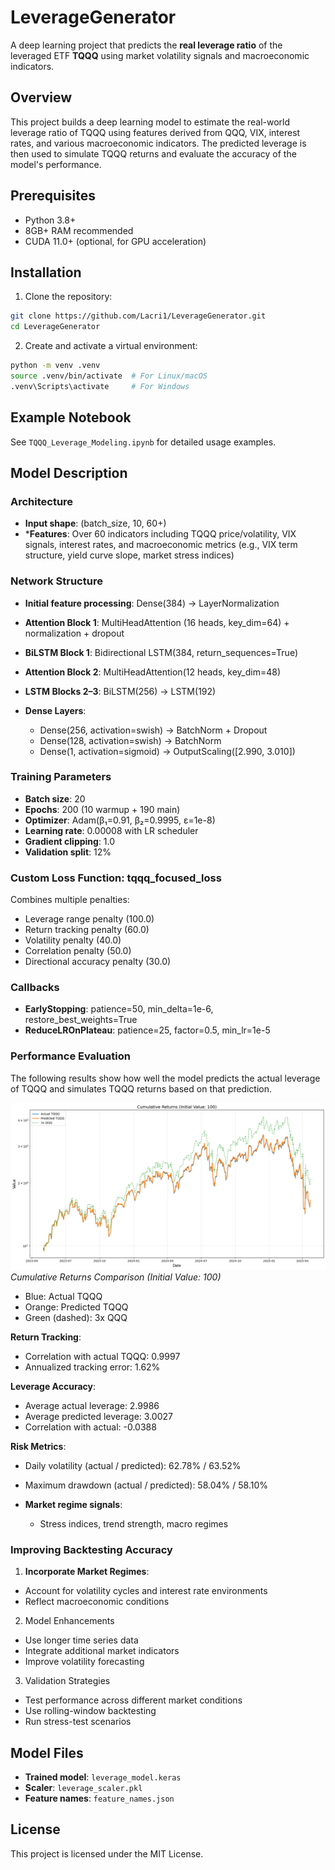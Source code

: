 # LeverageGenerator

A deep learning project that predicts the **real leverage ratio** of the leveraged ETF **TQQQ** using market volatility signals and macroeconomic indicators.

## Overview

This project builds a deep learning model to estimate the real-world leverage ratio of TQQQ using features derived from QQQ, VIX, interest rates, and various macroeconomic indicators. The predicted leverage is then used to simulate TQQQ returns and evaluate the accuracy of the model's performance.

## Prerequisites

- Python 3.8+
- 8GB+ RAM recommended
- CUDA 11.0+ (optional, for GPU acceleration)

## Installation

1. Clone the repository:
```bash
git clone https://github.com/Lacri1/LeverageGenerator.git
cd LeverageGenerator
```

2. Create and activate a virtual environment:
```bash
python -m venv .venv
source .venv/bin/activate  # For Linux/macOS
.venv\Scripts\activate     # For Windows
```


## Example Notebook
See `TQQQ_Leverage_Modeling.ipynb` for detailed usage examples.

## Model Description

### Architecture

- **Input shape**: (batch_size, 10, 60+)
- ***Features**: Over 60 indicators including TQQQ price/volatility, VIX signals, interest rates, and macroeconomic metrics (e.g., VIX term structure, yield curve slope, market stress indices)
  
### Network Structure

- **Initial feature processing**: Dense(384) → LayerNormalization

- **Attention Block 1**: MultiHeadAttention (16 heads, key_dim=64) + normalization + dropout

- **BiLSTM Block 1**: Bidirectional LSTM(384, return_sequences=True)

- **Attention Block 2**: MultiHeadAttention(12 heads, key_dim=48)

- **LSTM Blocks 2–3**: BiLSTM(256) → LSTM(192)

- **Dense Layers**:
  - Dense(256, activation=swish) → BatchNorm + Dropout
  - Dense(128, activation=swish) → BatchNorm
  - Dense(1, activation=sigmoid) → OutputScaling([2.990, 3.010])

### Training Parameters

- **Batch size**: 20
- **Epochs**: 200 (10 warmup + 190 main)
- **Optimizer**: Adam(β₁=0.91, β₂=0.9995, ε=1e-8)
- **Learning rate**: 0.00008 with LR scheduler
- **Gradient clipping**: 1.0
- **Validation split**: 12%

### Custom Loss Function: tqqq_focused_loss

Combines multiple penalties:
- Leverage range penalty (100.0)
- Return tracking penalty (60.0)
- Volatility penalty (40.0)
- Correlation penalty (50.0)
- Directional accuracy penalty (30.0)

### Callbacks

- **EarlyStopping**: patience=50, min_delta=1e-6, restore_best_weights=True
- **ReduceLROnPlateau**: patience=25, factor=0.5, min_lr=1e-5

### Performance Evaluation

The following results show how well the model predicts the actual leverage of TQQQ and simulates TQQQ returns based on that prediction.

![Cumulative Returns](assets/cumulative_returns.png)
*Cumulative Returns Comparison (Initial Value: 100)*
- Blue: Actual TQQQ
- Orange: Predicted TQQQ
- Green (dashed): 3x QQQ

**Return Tracking**:
  - Correlation with actual TQQQ: 0.9997
  - Annualized tracking error: 1.62%
    
  **Leverage Accuracy**:
  - Average actual leverage: 2.9986
  - Average predicted leverage: 3.0027
  - Correlation with actual: -0.0388   

  **Risk Metrics**:
  - Daily volatility (actual / predicted): 62.78% / 63.52%
  - Maximum drawdown (actual / predicted): 58.04% / 58.10%

- **Market regime signals**:
  - Stress indices, trend strength, macro regimes

### Improving Backtesting Accuracy

1. **Incorporate Market Regimes**:
- Account for volatility cycles and interest rate environments
- Reflect macroeconomic conditions

2. Model Enhancements
- Use longer time series data
- Integrate additional market indicators
- Improve volatility forecasting

3. Validation Strategies
- Test performance across different market conditions
- Use rolling-window backtesting
- Run stress-test scenarios

## Model Files
- **Trained model**: `leverage_model.keras`
- **Scaler**: `leverage_scaler.pkl`
- **Feature names**: `feature_names.json`

## License

This project is licensed under the MIT License.



